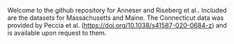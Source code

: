 Welcome to the github repository for Anneser and Riseberg et al.. 
Included are the datasets for Massachusetts and Maine. The Connecticut 
data was provided by Peccia et al. (https://doi.org/10.1038/s41587-020-0684-z)
and is available upon request to them. 
